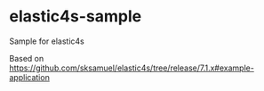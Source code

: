 # elastic4s-sample
Sample for elastic4s

Based on https://github.com/sksamuel/elastic4s/tree/release/7.1.x#example-application
